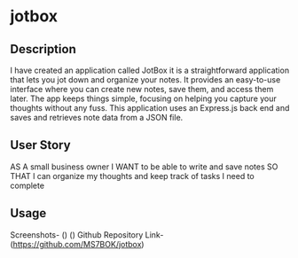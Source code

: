 # jotbox

## Description
I have created an application called JotBox it is a straightforward application that lets you jot down and organize your notes. It provides an easy-to-use interface where you can create new notes, save them, and access them later. The app keeps things simple, focusing on helping you capture your thoughts without any fuss. This application uses an Express.js back end and saves and retrieves note data from a JSON file.

## User Story
AS A small business owner
I WANT to be able to write and save notes
SO THAT I can organize my thoughts and keep track of tasks I need to complete

## Usage
Screenshots-
()
()
Github Repository Link-(https://github.com/MS7BOK/jotbox)


